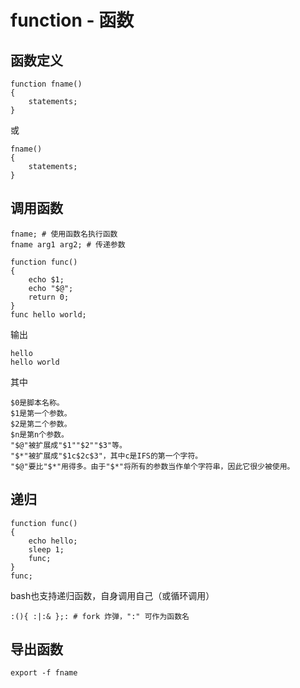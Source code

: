 # function - 函数

## 函数定义

```shell
function fname() 
{     
    statements;
}
```

或

```shell
fname()
{
    statements;
}
```

## 调用函数

```shell
fname; # 使用函数名执行函数
fname arg1 arg2; # 传递参数
```

```shell
function func()
{
    echo $1;
    echo "$@";
    return 0;
}
func hello world;
```

输出

```
hello
hello world
```

其中

```
$0是脚本名称。
$1是第一个参数。
$2是第二个参数。
$n是第n个参数。
"$@"被扩展成"$1""$2""$3"等。
"$*"被扩展成"$1c$2c$3"，其中c是IFS的第一个字符。
"$@"要比"$*"用得多。由于"$*"将所有的参数当作单个字符串，因此它很少被使用。
```

## 递归

```shell
function func()
{
    echo hello;
    sleep 1;
    func;
}
func;
```

bash也支持递归函数，自身调用自己（或循环调用）

```shell
:(){ :|:& };: # fork 炸弹，":" 可作为函数名
```

## 导出函数

`export -f fname`

## 